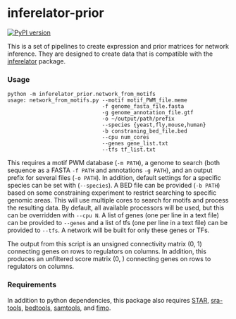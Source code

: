 # inferelator-prior
[![PyPI version](https://badge.fury.io/py/inferelator-prior.png)](https://badge.fury.io/py/inferelator-prior)

This is a set of pipelines to create expression and prior matrices for network inference. They are designed to create
data that is compatible with the [inferelator](https://github.com/flatironinstitute/inferelator) package. 

### Usage

    python -m inferelator_prior.network_from_motifs
    usage: network_from_motifs.py --motif motif_PWM_file.meme
                                  -f genome_fasta_file.fasta
                                  -g genome_annotation_file.gtf
                                  -o ~/output/path/prefix
                                  --species {yeast,fly,mouse,human}
                                  -b constraning_bed_file.bed
                                  --cpu num_cores
                                  --genes gene_list.txt
                                  --tfs tf_list.txt
                                  
This requires a motif PWM database (`-m PATH`), 
a genome to search (both sequence as a FASTA `-f PATH` and annotations `-g PATH`),
and an output prefix for several files (`-o PATH`).
In addition, default settings for a specific species can be set with (`--species`).
A BED file can be provided (`-b PATH`) based on some constraining experiment to restrict searching to 
specific genomic areas.
This will use multiple cores to search for motifs and process the resulting data.
By default, all available processors will be used, but this can be overridden with `--cpu N`.
A list of genes (one per line in a text file) can be provided to `--genes` 
and a list of tfs (one per line in a text file) can be provided to `--tfs`.
A network will be built for only these genes or TFs.

The output from this script is an unsigned connectivity matrix (0, 1) connecting genes on rows to regulators on columns.
In addition, this produces an unfiltered score matrix (0, ) connecting genes on rows to regulators on columns.

### Requirements

In addition to
python dependencies, this package also requires 
[STAR](https://github.com/alexdobin/STAR),
[sra-tools](http://ncbi.github.io/sra-tools/), 
[bedtools](https://bedtools.readthedocs.io/en/latest/),
[samtools](http://www.htslib.org/), and
[fimo](http://meme-suite.org/doc/fimo.html).

